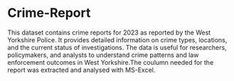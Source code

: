 # Crime-Report
This dataset contains crime reports for 2023 as reported by the West Yorkshire Police. It provides detailed information on crime types, locations, and the current status of investigations. The data is useful for researchers, policymakers, and analysts to understand crime patterns and law enforcement outcomes in West Yorkshire.The coulumn needed for the report was extracted and analysed with MS-Excel.
